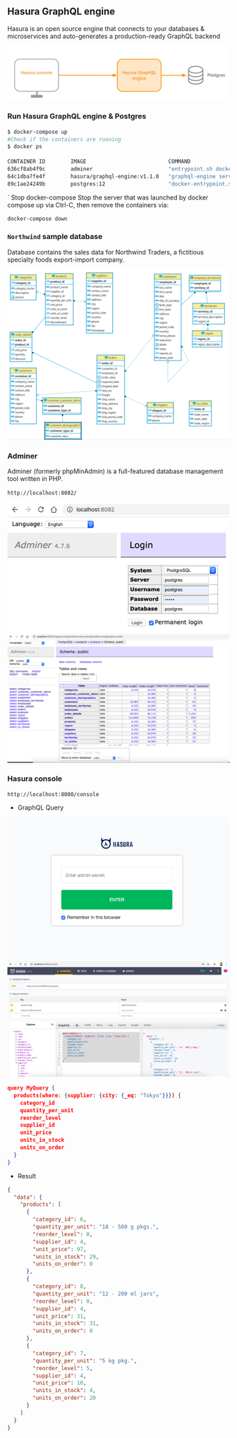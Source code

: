 ## Hasura GraphQL engine

Hasura is an open source engine that connects to your databases & microservices and auto-generates a production-ready GraphQL backend

<img src=pics/hasura.png />

### Run Hasura GraphQL engine & Postgres
```bash
$ docker-compose up
#Check if the containers are running
$ docker ps

CONTAINER ID        IMAGE                          COMMAND                  CREATED             STATUS                  PORTS                    NAMES
636cf8ab4f9c        adminer                        "entrypoint.sh docke…"   10 seconds ago      Up 8 seconds            0.0.0.0:8082->8080/tcp   hasura-postgre-graphql_adminer_1
64c1dba7fe4f        hasura/graphql-engine:v1.1.0   "graphql-engine serve"   10 seconds ago      Up Less than a second   0.0.0.0:8080->8080/tcp   hasura-postgre-graphql_graphql-engine_1
89c1ae24249b        postgres:12                    "docker-entrypoint.s…"   15 seconds ago      Up 10 seconds           5432/tcp                 hasura-postgre-graphql_postgres_1

```

` Stop docker-compose
Stop the server that was launched by docker compose up via Ctrl-C, then remove the containers via:

```bash
docker-compose down
```

### `Northwind` sample database
Database contains the sales data for Northwind Traders, a fictitious specialty foods export-import company.

<img src=pics/ER.png />

### Adminer
Adminer (formerly phpMinAdmin) is a full-featured database management tool written in PHP.

`http://localhost:8082/`

<img src=pics/adminer.png />

<img src=pics/adminer_home.png />

### Hasura console
`http://localhost:8080/console`


- GraphQL Query
  
<img src=pics/hasura_login.png />

<img src=pics/hasura_home.png />

```json
query MyQuery {
  products(where: {supplier: {city: {_eq: "Tokyo"}}}) {
    category_id
    quantity_per_unit
    reorder_level
    supplier_id
    unit_price
    units_in_stock
    units_on_order
  }
}
```

- Result

```json
{
  "data": {
    "products": [
      {
        "category_id": 6,
        "quantity_per_unit": "18 - 500 g pkgs.",
        "reorder_level": 0,
        "supplier_id": 4,
        "unit_price": 97,
        "units_in_stock": 29,
        "units_on_order": 0
      },
      {
        "category_id": 8,
        "quantity_per_unit": "12 - 200 ml jars",
        "reorder_level": 0,
        "supplier_id": 4,
        "unit_price": 31,
        "units_in_stock": 31,
        "units_on_order": 0
      },
      {
        "category_id": 7,
        "quantity_per_unit": "5 kg pkg.",
        "reorder_level": 5,
        "supplier_id": 4,
        "unit_price": 10,
        "units_in_stock": 4,
        "units_on_order": 20
      }
    ]
  }
}
```